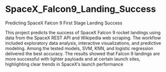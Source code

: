 # SpaceX_Falcon9_Landing_Success
Predicting SpaceX Falcon 9 First Stage Landing  Success

This project predicts the success of SpaceX Falcon 9 rocket landings using data from the SpaceX REST API and Wikipedia web scraping. The workflow included exploratory data analysis, interactive visualizations, and predictive modeling. Among the tested models, SVM, KNN, and logistic regression delivered the best accuracy. The results showed that Falcon 9 landings are more successful with lighter payloads and at certain launch sites, highlighting clear trends in SpaceX’s launch performance
